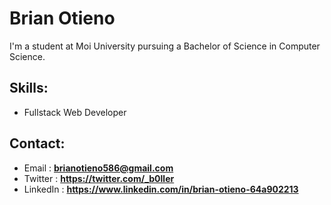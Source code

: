 # Brian Otieno
I'm a student at Moi University pursuing a Bachelor of Science in Computer Science.


## Skills:
  - Fullstack Web Developer

  
## Contact:
  - Email     : **brianotieno586@gmail.com**
  - Twitter     : **https://twitter.com/_b0ller**
  - LinkedIn     : **https://www.linkedin.com/in/brian-otieno-64a902213**


<!--
**b0ller/b0ller** is a ✨ _special_ ✨ repository because its `README.md` (this file) appears on your GitHub profile.

Here are some ideas to get you started:

- 🔭 I’m currently working on ...
- 🌱 I’m currently learning ...
- 👯 I’m looking to collaborate on ...
- 🤔 I’m looking for help with ...
- 💬 Ask me about ...
- 📫 How to reach me: ...
- 😄 Pronouns: ...
- ⚡ Fun fact: ...
-->
